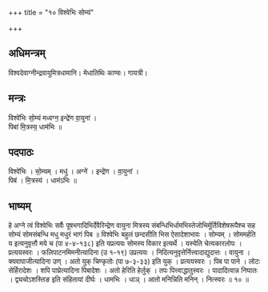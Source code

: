 +++
title = "१० विश्वेभिः सोम्यं"

+++
## अधिमन्त्रम्
विश्वदेवाग्नीन्द्रवायुमित्रधामानि। मेधातिथिः काण्वः। गायत्री।

## मन्त्रः
विश्वे॑भिः सो॒म्यं मध्वग्न॒ इन्द्रे॑ण वा॒युना॑ ।  
पिबा॑ मि॒त्रस्य॒ धाम॑भिः ॥

## पदपाठः
विश्वे॑भिः । सो॒म्यम् । मधु॑ । अग्ने॑ । इन्द्रे॑ण । वा॒युना॑ ।  
पिब॑ । मि॒त्रस्य॑ । धाम॑ऽभिः ॥

## भाष्यम्
हे अग्ने त्वं विश्वेभिः सर्वैः पूषभगादिभिर्देवैरिन्द्रेण वायुना मित्रस्य संबन्धिभिर्धामभिस्तेजोभिर्मूर्तिविशेषरूपैश्च सह सोम्यं सोमसंबन्धि मधु मधुरं भागं पिब ॥ विश्वेभिः बहुलं छन्दसीति भिस ऐसादेशाभावः । सोम्यम् । सोममर्हति य इत्यनुवृत्तौ मये च (पा ४-४-१३८) इति यप्रत्ययः सोमस्य विकार इत्यर्थे । यस्येति चेत्यकारलोपः । प्रत्ययस्वरः । फलिपाटनमिमनीत्यादिना (उ १-१९) उप्रत्ययः । निदित्यनुवृत्तेर्नित्त्वादाद्युदात्तः । वायुना । क्यवापाजीत्यादिना उण् । अतो युक् चिण्कृतोः (पा ७-३-३३) इति युक् । प्रत्ययस्वरः । पिब पा पाने । लोटः सेर्हिरादेशः । शपि पाघ्रेत्यादिना पिबादेशः । अतो हेरिति हेर्लुक् । तपः पित्त्वाद्धातुस्वरः । पादादित्वान्न निघातः । द्व्यचोऽशस्तिङ इति संहितायां दीर्घः । धामभिः । धाञ् । आतो मनिन्निति मनिन् । नित्स्वरः ॥ १० ॥